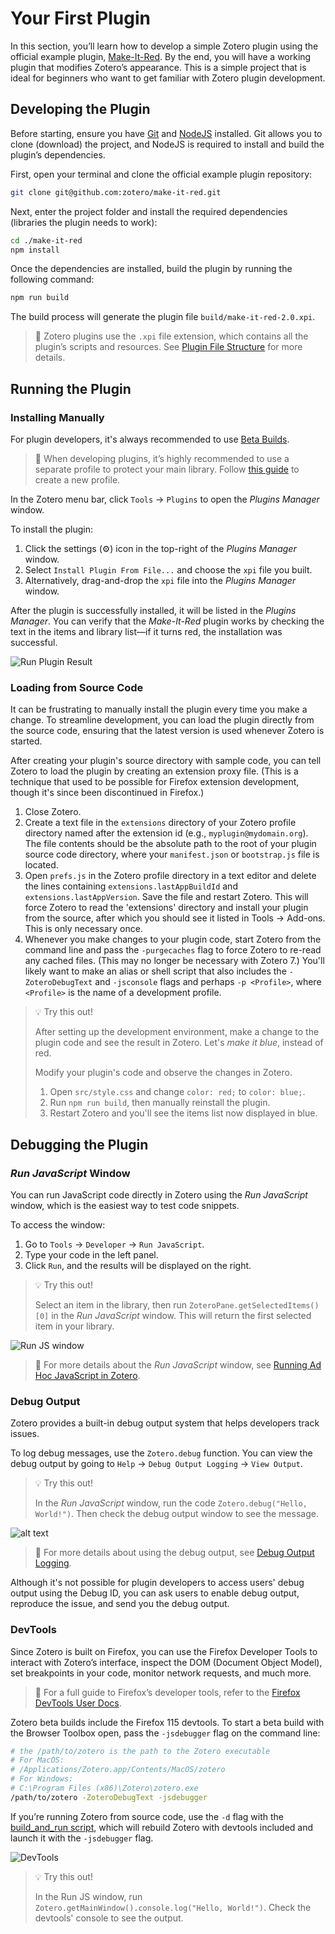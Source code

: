 # Your First Plugin

In this section, you’ll learn how to develop a simple Zotero plugin using the official example plugin, [Make-It-Red](https://github.com/zotero/make-it-red). By the end, you will have a working plugin that modifies Zotero’s appearance. This is a simple project that is ideal for beginners who want to get familiar with Zotero plugin development.

## Developing the Plugin

Before starting, ensure you have [Git](https://git-scm.com/) and [NodeJS](https://nodejs.org/) installed. Git allows you to clone (download) the project, and NodeJS is required to install and build the plugin’s dependencies.

First, open your terminal and clone the official example plugin repository:

```bash
git clone git@github.com:zotero/make-it-red.git
```

Next, enter the project folder and install the required dependencies (libraries the plugin needs to work):

```bash
cd ./make-it-red
npm install
```

Once the dependencies are installed, build the plugin by running the following command:

```bash
npm run build
```

The build process will generate the plugin file `build/make-it-red-2.0.xpi`.

> 🔗 Zotero plugins use the `.xpi` file extension, which contains all the plugin’s scripts and resources. See [Plugin File Structure](#141-plugin-file-structure) for more details.

## Running the Plugin

### Installing Manually

For plugin developers, it's always recommended to use [Beta Builds](https://www.zotero.org/support/beta_builds).

> 🔗 When developing plugins, it’s highly recommended to use a separate profile to protect your main library. Follow [this guide](https://www.zotero.org/support/kb/multiple_profiles) to create a new profile.

In the Zotero menu bar, click `Tools` -> `Plugins` to open the _Plugins Manager_ window.

To install the plugin:

1. Click the settings (⚙️) icon in the top-right of the _Plugins Manager_ window.
2. Select `Install Plugin From File...` and choose the `xpi` file you built.
3. Alternatively, drag-and-drop the `xpi` file into the _Plugins Manager_ window.

After the plugin is successfully installed, it will be listed in the _Plugins Manager_. You can verify that the _Make-It-Red_ plugin works by checking the text in the items and library list—if it turns red, the installation was successful.

![Run Plugin Result](/assets/run-plugin.png)

### Loading from Source Code

It can be frustrating to manually install the plugin every time you make a change. To streamline development, you can load the plugin directly from the source code, ensuring that the latest version is used whenever Zotero is started.

After creating your plugin's source directory with sample code, you can tell Zotero to load the plugin by creating an extension proxy file. (This is a technique that used to be possible for Firefox extension development, though it's since been discontinued in Firefox.)

1. Close Zotero.
2. Create a text file in the `extensions` directory of your Zotero profile directory named after the extension id (e.g., `myplugin@mydomain.org`). The file contents should be the absolute path to the root of your plugin source code directory, where your `manifest.json` or `bootstrap.js` file is located.
3. Open `prefs.js` in the Zotero profile directory in a text editor and delete the lines containing `extensions.lastAppBuildId` and `extensions.lastAppVersion`. Save the file and restart Zotero. This will force Zotero to read the 'extensions' directory and install your plugin from the source, after which you should see it listed in Tools → Add-ons. This is only necessary once.
4. Whenever you make changes to your plugin code, start Zotero from the command line and pass the `-purgecaches` flag to force Zotero to re-read any cached files. (This may no longer be necessary with Zotero 7.) You'll likely want to make an alias or shell script that also includes the `-ZoteroDebugText` and `-jsconsole` flags and perhaps `-p <Profile>`, where `<Profile>` is the name of a development profile.

> 💡 Try this out!
>
> After setting up the development environment, make a change to the plugin code and see the result in Zotero.
> Let's _make it blue_, instead of red.
>
> Modify your plugin's code and observe the changes in Zotero.
>
> 1. Open `src/style.css` and change `color: red;` to `color: blue;`.
> 2. Run `npm run build`, then manually reinstall the plugin.
> 3. Restart Zotero and you'll see the items list now displayed in blue.

## Debugging the Plugin

### _Run JavaScript_ Window

You can run JavaScript code directly in Zotero using the _Run JavaScript_ window, which is the easiest way to test code snippets.

To access the window:

1. Go to `Tools` → `Developer` → `Run JavaScript`.
2. Type your code in the left panel.
3. Click `Run`, and the results will be displayed on the right.

> 💡 Try this out!
>
> Select an item in the library, then run `ZoteroPane.getSelectedItems()[0]` in the _Run JavaScript_ window.
> This will return the first selected item in your library.

![Run JS window](/assets/run-js.png)

> 🔗 For more details about the _Run JavaScript_ window, see [Running Ad Hoc JavaScript in Zotero](https://www.zotero.org/support/dev/client_coding/javascript_api#running_ad_hoc_javascript_in_zotero).

### Debug Output

Zotero provides a built-in debug output system that helps developers track issues.

To log debug messages, use the `Zotero.debug` function. You can view the debug output by going to `Help` → `Debug Output Logging` → `View Output`.

> 💡 Try this out!
>
> In the _Run JavaScript_ window, run the code `Zotero.debug("Hello, World!")`. Then check the debug output window to see the message.

![alt text](/assets/debug-output.png)

> 🔗 For more details about using the debug output, see [Debug Output Logging](https://www.zotero.org/support/debug_output#zotero).

Although it's not possible for plugin developers to access users' debug output using the Debug ID, you can ask users to enable debug output, reproduce the issue, and send you the debug output.

### DevTools

Since Zotero is built on Firefox, you can use the Firefox Developer Tools to interact with Zotero’s interface, inspect the DOM (Document Object Model), set breakpoints in your code, monitor network requests, and much more.

> 🔗 For a full guide to Firefox’s developer tools, refer to the [Firefox DevTools User Docs](https://firefox-source-docs.mozilla.org/devtools-user/).

Zotero beta builds include the Firefox 115 devtools. To start a beta build with the Browser Toolbox open, pass the `-jsdebugger` flag on the command line:

```bash
# the /path/to/zotero is the path to the Zotero executable
# For MacOS:
# /Applications/Zotero.app/Contents/MacOS/zotero
# For Windows:
# C:\Program Files (x86)\Zotero\zotero.exe
/path/to/zotero -ZoteroDebugText -jsdebugger
```

If you’re running Zotero from source code, use the `-d` flag with the [build_and_run script](https://www.zotero.org/support/dev/client_coding/building_the_desktop_app#helper_script "dev:client_coding:building_the_desktop_app"), which will rebuild Zotero with devtools included and launch it with the `-jsdebugger` flag.

![DevTools](/assets/devtools.png)

> 💡 Try this out!
>
> In the Run JS window, run `Zotero.getMainWindow().console.log("Hello, World!")`. Check the devtools' console to see the output.
